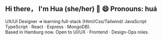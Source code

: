 ## Hi there， I'm Hua (she/her) 👋 😄 Pronouns: huá

UX/UI Designer ➜ learning full-stack (Html/Css/Tailwind/ JavaScript TypeScript · React · Express · MongoDB).  
Based in Hamburg now. Open to UI/UX · Frontend · Design-Ops roles.

<!--
**guohuasdesign/guohuasdesign** is a ✨ _special_ ✨ repository because its `README.md` (this file) appears on your GitHub profile.

Here are some ideas to get you started:

- 🔭 I’m currently working on ...
- 🌱 I’m currently learning ...
- 👯 I’m looking to collaborate on ...
- 🤔 I’m looking for help with ...
- 💬 Ask me about ...
- 📫 How to reach me: ...
- 😄 Pronouns: ...
- ⚡ Fun fact: ...
-->
